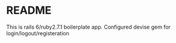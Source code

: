 # README

This is rails 6/ruby2.7.1 boilerplate app.
Configured devise gem for login/logout/registeration

